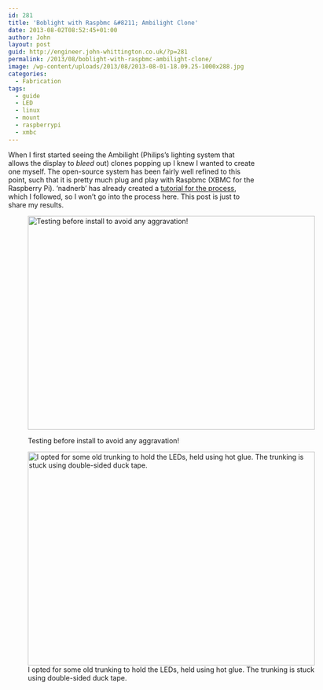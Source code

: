 ```yaml
---
id: 281
title: 'Boblight with Raspbmc &#8211; Ambilight Clone'
date: 2013-08-02T08:52:45+01:00
author: John
layout: post
guid: http://engineer.john-whittington.co.uk/?p=281
permalink: /2013/08/boblight-with-raspbmc-ambilight-clone/
image: /wp-content/uploads/2013/08/2013-08-01-18.09.25-1000x288.jpg
categories:
  - Fabrication
tags:
  - guide
  - LED
  - linux
  - mount
  - raspberrypi
  - xmbc
---
```

When I first started seeing the Ambilight (Philips&#8217;s lighting system that allows the display to _bleed_ out) clones popping up I knew I wanted to create one myself. The open-source system has been fairly well refined to this point, such that it is pretty much plug and play with Raspbmc (XBMC for the Raspberry Pi). &#8216;nadnerb&#8217; has already created a [tutorial for the process](http://pibob.nadnerb.co.uk/), which I followed, so I won&#8217;t go into the process here. This post is just to share my results.<figure id="attachment_283" aria-describedby="caption-attachment-283" style="width: 584px" class="wp-caption aligncenter">

[<img loading="lazy" src="http://engineer.john-whittington.co.uk/wp-content/uploads/2013/08/2013-08-01-17.39.29-1024x764.jpg" alt="Testing before install to avoid any aggravation!" width="584" height="435" class="size-large wp-image-283" srcset="/assets/img/uploads/2013/08/2013-08-01-17.39.29-1024x764.jpg 1024w, /assets/img/uploads/2013/08/2013-08-01-17.39.29-300x224.jpg 300w, /assets/img/uploads/2013/08/2013-08-01-17.39.29-401x300.jpg 401w" sizes="(max-width: 584px) 100vw, 584px" />](http://engineer.john-whittington.co.uk/wp-content/uploads/2013/08/2013-08-01-17.39.29.jpg)<figcaption id="caption-attachment-283" class="wp-caption-text">Testing before install to avoid any aggravation!</figcaption></figure> <figure id="attachment_284" aria-describedby="caption-attachment-284" style="width: 584px" class="wp-caption aligncenter">[<img loading="lazy" src="http://engineer.john-whittington.co.uk/wp-content/uploads/2013/08/2013-08-01-18.09.25-1024x764.jpg" alt="I opted for some old trunking to hold the LEDs, held using hot glue. The trunking is stuck using double-sided duck tape." width="584" height="435" class="size-large wp-image-284" srcset="/assets/img/uploads/2013/08/2013-08-01-18.09.25-1024x764.jpg 1024w, /assets/img/uploads/2013/08/2013-08-01-18.09.25-300x224.jpg 300w, /assets/img/uploads/2013/08/2013-08-01-18.09.25-401x300.jpg 401w" sizes="(max-width: 584px) 100vw, 584px" />](http://engineer.john-whittington.co.uk/wp-content/uploads/2013/08/2013-08-01-18.09.25.jpg)<figcaption id="caption-attachment-284" class="wp-caption-text">I opted for some old trunking to hold the LEDs, held using hot glue. The trunking is stuck using double-sided duck tape.</figcaption></figure>